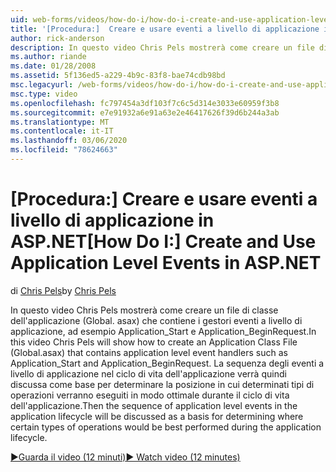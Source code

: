 ```yaml
---
uid: web-forms/videos/how-do-i/how-do-i-create-and-use-application-level-events-in-aspnet
title: '[Procedura:]  Creare e usare eventi a livello di applicazione in ASP.NET | Microsoft Docs'
author: rick-anderson
description: In questo video Chris Pels mostrerà come creare un file di classe dell'applicazione (Global. asax) che contiene gestori eventi a livello di applicazione, ad esempio Application_S...
ms.author: riande
ms.date: 01/28/2008
ms.assetid: 5f136ed5-a229-4b9c-83f8-bae74cdb98bd
msc.legacyurl: /web-forms/videos/how-do-i/how-do-i-create-and-use-application-level-events-in-aspnet
msc.type: video
ms.openlocfilehash: fc797454a3df103f7c6c5d314e3033e60959f3b8
ms.sourcegitcommit: e7e91932a6e91a63e2e46417626f39d6b244a3ab
ms.translationtype: MT
ms.contentlocale: it-IT
ms.lasthandoff: 03/06/2020
ms.locfileid: "78624663"
---
```

# <a name="how-do-i--create-and-use-application-level-events-in-aspnet"></a><span data-ttu-id="0aec6-103">[Procedura:]  Creare e usare eventi a livello di applicazione in ASP.NET</span><span class="sxs-lookup"><span data-stu-id="0aec6-103">[How Do I:]  Create and Use Application Level Events in ASP.NET</span></span>

<span data-ttu-id="0aec6-104">di [Chris Pels](https://twitter.com/chrispels)</span><span class="sxs-lookup"><span data-stu-id="0aec6-104">by [Chris Pels](https://twitter.com/chrispels)</span></span>

<span data-ttu-id="0aec6-105">In questo video Chris Pels mostrerà come creare un file di classe dell'applicazione (Global. asax) che contiene i gestori eventi a livello di applicazione, ad esempio Application\_Start e Application\_BeginRequest.</span><span class="sxs-lookup"><span data-stu-id="0aec6-105">In this video Chris Pels will show how to create an Application Class File (Global.asax) that contains application level event handlers such as Application\_Start and Application\_BeginRequest.</span></span> <span data-ttu-id="0aec6-106">La sequenza degli eventi a livello di applicazione nel ciclo di vita dell'applicazione verrà quindi discussa come base per determinare la posizione in cui determinati tipi di operazioni verranno eseguiti in modo ottimale durante il ciclo di vita dell'applicazione.</span><span class="sxs-lookup"><span data-stu-id="0aec6-106">Then the sequence of application level events in the application lifecycle will be discussed as a basis for determining where certain types of operations would be best performed during the application lifecycle.</span></span>

[<span data-ttu-id="0aec6-107">&#9654;Guarda il video (12 minuti)</span><span class="sxs-lookup"><span data-stu-id="0aec6-107">&#9654; Watch video (12 minutes)</span></span>](https://channel9.msdn.com/Blogs/ASP-NET-Site-Videos/how-do-i-create-and-use-application-level-events-in-aspnet)
